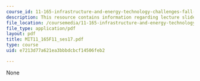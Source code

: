 ```yaml
---
course_id: 11-165-infrastructure-and-energy-technology-challenges-fall-2011
description: This resource contains information regarding lecture slides.
file_location: /coursemedia/11-165-infrastructure-and-energy-technology-challenges-fall-2011/e7213d77a621ea3bbbdcbcf14506feb2_MIT11_165F11_ses17.pdf
file_type: application/pdf
layout: pdf
title: MIT11_165F11_ses17.pdf
type: course
uid: e7213d77a621ea3bbbdcbcf14506feb2

---
```

None